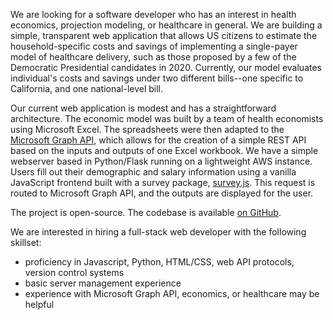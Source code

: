 We are looking for a software developer who has an interest in health economics, projection modeling, or healthcare in general. We are building a simple, transparent web application that allows US citizens to estimate the household-specific costs and savings of implementing a single-payer model of healthcare delivery, such as those proposed by a few of the Democratic Presidential candidates in 2020. Currently, our model evaluates individual's costs and savings under two different bills--one specific to California, and one national-level bill. 

Our current web application is modest and has a straightforward architecture. The economic model was built by a team of health economists using Microsoft Excel. The spreadsheets were then adapted to the [Microsoft Graph API](https://developer.microsoft.com/en-us/graph), which allows for the creation of a simple REST API based on the inputs and outputs of one Excel workbook. We have a simple webserver based in Python/Flask running on a lightweight AWS instance. Users fill out their demographic and salary information using a vanilla JavaScript frontend built with a survey package, [survey.js](https://surveyjs.io/). This request is routed to Microsoft Graph API, and the outputs are displayed for the user. 

The project is open-source. The codebase is available [on GitHub](https://github.com/alexgoodell/single-payer).

We are interested in hiring a full-stack web developer with the following skillset:
- proficiency in Javascript, Python, HTML/CSS, web API protocols, version control systems
- basic server management experience
- experience with Microsoft Graph API, economics, or healthcare may be helpful
